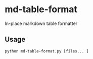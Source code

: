 # md-table-format

In-place markdown table formatter

## Usage

```sh
python md-table-format.py [files... ]
```

